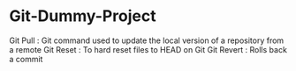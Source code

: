 # Git-Dummy-Project

Git Pull : Git command used to update the local version of a repository from a remote
Git Reset : To hard reset files to HEAD on Git
Git Revert : Rolls  back a commit
